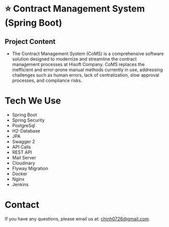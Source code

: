 # ⭐️ Contract Management System (Spring Boot)
## Project Content
- The Contract Management System (CoMS) is a comprehensive software solution designed to modernize and streamline the contract management processes at Hisoft Company. CoMS replaces the inefficient and error-prone manual methods currently in use, addressing challenges such as human errors, lack of centralization, slow approval processes, and compliance risks.
# Tech We Use
- Spring Boot
- Spring Security
- PostgreSql
- H2-Database
- JPA
- Swagger 2
- API Calls
- REST API
- Mail Server
- Cloudinary
- Flyway Migration
- Docker
- Nginx
- Jenkins





# Contact
If you have any questions, please email us at: chinh0726@gmail.com.
